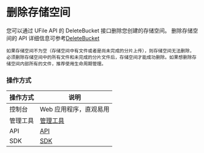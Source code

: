 

# 删除存储空间

您可以通过 UFile API 的 DeleteBucket 接口删除您创建的存储空间。
删除存储空间的 API 详细信息可参考[DeleteBucket](https://docs.ucloud.cn/api/ufile-api/delete_bucket)

    如果存储空间不为空（存储空间中有文件或者是尚未完成的分片上传），则存储空间无法删除，必须删除存储空间中的所有文件和未完成的分片文件后，存储空间才能成功删除。如果想删除存储空间内部所有的文件，推荐使用生命周期管理。

### 操作方式
|操作方式    |说明 |
|--------- |--------------------------------------------------------------------------------------------------------------- |
|控制台  |Web 应用程序，直观易用 |
|管理工具  |[管理工具](/storage_cdn/ufile/tools/introduction) |
|API   |[API](https://docs.ucloud.cn/api/ufile-api/index) |
|SDK   |[SDK](/storage_cdn/ufile/tools/sdk) |
